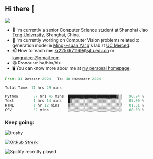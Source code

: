 ## Hi there 👋

![](https://komarev.com/ghpvc/?username=Kr-Panghu)
- 🌱 I’m currently a senior Computer Science student at [Shanghai Jiao Tong University](https://www.sjtu.edu.cn), Shanghai, China.
- 🔭 I’m currently working on Computer Vision problems related to generation model in [Ming-Hsuan Yang](https://faculty.ucmerced.edu/mhyang/)'s lab at [UC Merced](https://www.ucmerced.edu/).
- 📫 How to reach me: kr2256671169@sjtu.edu.cn or kangruicen@gmail.com
- 😄 Pronouns: he/him/his
- 🖥️ You can know more about me at [my personal homepage](https://kr-panghu.github.io).

<!--START_SECTION:waka-->

```rust
From: 31 October 2024 - To: 30 November 2024

Total Time: 74 hrs 29 mins

Python       67 hrs 46 mins  ██████████████████████▓░░   90.94 %
Text         4 hrs 14 mins   █▒░░░░░░░░░░░░░░░░░░░░░░░   05.70 %
HTML         1 hr 12 mins    ▒░░░░░░░░░░░░░░░░░░░░░░░░   01.61 %
CSV          22 mins         ░░░░░░░░░░░░░░░░░░░░░░░░░   00.50 %
```

<!--END_SECTION:waka-->

<h3 align="left">Keep going:</h3>

![trophy](https://github-profile-trophy.vercel.app/?username=Kr-Panghu&theme=onedark&title=MultiLanguage,Stars,Followers,Repositories,Commits,Experience)

[![GitHub Streak](https://github-readme-streak-stats.herokuapp.com/?user=Kr-Panghu)](https://git.io/streak-stats)

![Spotify recently played](https://spotify-recently-played-readme.vercel.app/api?user=313cmgdfngjjlfotpedtywb7cpca)
